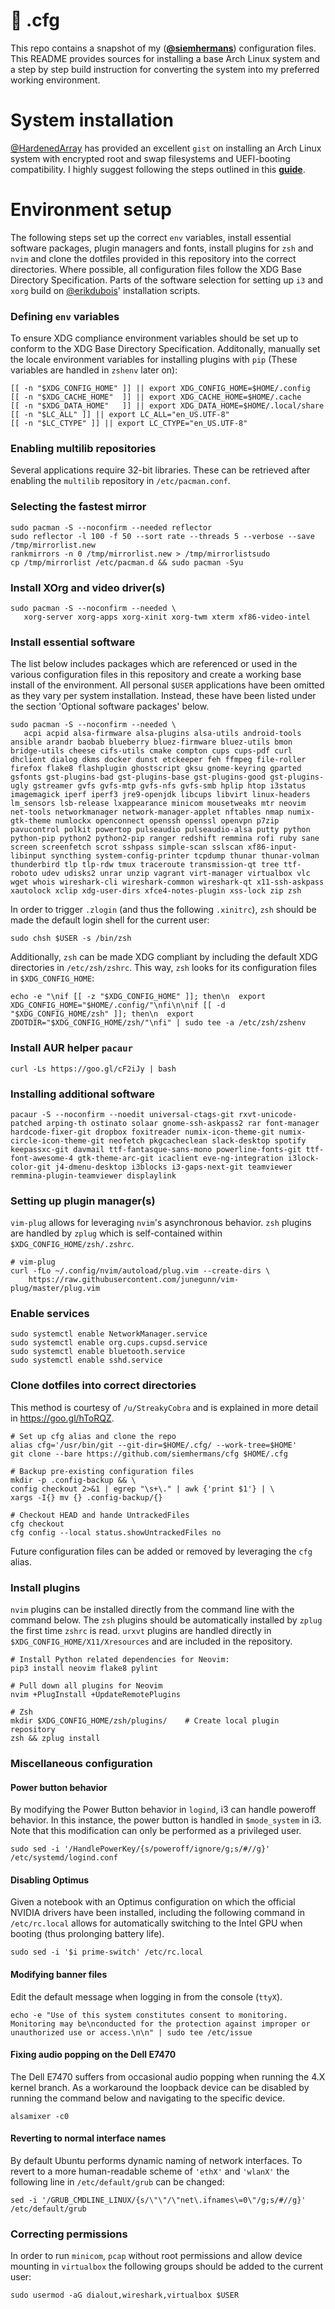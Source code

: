 # :wrench: .cfg
This repo contains a snapshot of my ([**@siemhermans**](https://twitter.com/siemhermans)) configuration files. This README provides sources for installing a base Arch Linux system and a step by step build instruction for converting the system into my preferred working environment.

# System installation
[@HardenedArray](https://github.com/HardenedArray) has provided an excellent `gist` on installing an Arch Linux system with encrypted root and swap filesystems and UEFI-booting compatibility. I highly suggest following the steps outlined in this [**guide**](https://gist.github.com/HardenedArray/31915e3d73a4ae45adc0efa9ba458b07).


# Environment setup
The following steps set up the correct `env` variables, install essential software packages, plugin managers and fonts, install plugins for `zsh` and `nvim` and clone the dotfiles provided in this repository into the correct directories. Where possible, all configuration files follow the XDG Base Directory Specification. Parts of the software selection for setting up `i3` and `xorg` build on [@erikdubois](https://github.com/erikdubois/Archi3)' installation scripts.

### Defining `env` variables
To ensure XDG compliance environment variables should be set up to conform to the XDG Base Directory Specification. Additonally, manually set the locale environment variables for installing plugins with `pip` (These variables are handled in `zshenv` later on):
```
[[ -n "$XDG_CONFIG_HOME" ]] || export XDG_CONFIG_HOME=$HOME/.config
[[ -n "$XDG_CACHE_HOME"  ]] || export XDG_CACHE_HOME=$HOME/.cache
[[ -n "$XDG_DATA_HOME"   ]] || export XDG_DATA_HOME=$HOME/.local/share
[[ -n "$LC_ALL" ]] || export LC_ALL="en_US.UTF-8"
[[ -n "$LC_CTYPE" ]] || export LC_CTYPE="en_US.UTF-8"
```

### Enabling multilib repositories
Several applications require 32-bit libraries. These can be retrieved after enabling the `multilib` repository in `/etc/pacman.conf`. 

### Selecting the fastest mirror

```
sudo pacman -S --noconfirm --needed reflector
sudo reflector -l 100 -f 50 --sort rate --threads 5 --verbose --save /tmp/mirrorlist.new
rankmirrors -n 0 /tmp/mirrorlist.new > /tmp/mirrorlistsudo 
cp /tmp/mirrorlist /etc/pacman.d && sudo pacman -Syu
```

### Install XOrg and video driver(s)

```
sudo pacman -S --noconfirm --needed \
   xorg-server xorg-apps xorg-xinit xorg-twm xterm xf86-video-intel
```

### Install essential software
The list below includes packages which are referenced or used in the various configuration files in this repository and create a working base install of the environment. All personal `$USER` applications have been omitted as they vary per system installation. Instead, these have been listed under the section 'Optional software packages' below. 

```
sudo pacman -S --noconfirm --needed \   
   acpi acpid alsa-firmware alsa-plugins alsa-utils android-tools ansible arandr baobab blueberry bluez-firmware bluez-utils bmon bridge-utils cheese cifs-utils cmake compton cups cups-pdf curl dhclient dialog dkms docker dunst etckeeper feh ffmpeg file-roller firefox flake8 flashplugin ghostscript gksu gnome-keyring gparted gsfonts gst-plugins-bad gst-plugins-base gst-plugins-good gst-plugins-ugly gstreamer gvfs gvfs-mtp gvfs-nfs gvfs-smb hplip htop i3status imagemagick iperf iperf3 jre9-openjdk libcups libvirt linux-headers lm_sensors lsb-release lxappearance minicom mousetweaks mtr neovim net-tools networkmanager network-manager-applet nftables nmap numix-gtk-theme numlockx openconnect openssh openssl openvpn p7zip pavucontrol polkit powertop pulseaudio pulseaudio-alsa putty python python-pip python2 python2-pip ranger redshift remmina rofi ruby sane screen screenfetch scrot sshpass simple-scan sslscan xf86-input-libinput syncthing system-config-printer tcpdump thunar thunar-volman thunderbird tlp tlp-rdw tmux traceroute transmission-qt tree ttf-roboto udev udisks2 unrar unzip vagrant virt-manager virtualbox vlc wget whois wireshark-cli wireshark-common wireshark-qt x11-ssh-askpass xautolock xclip xdg-user-dirs xfce4-notes-plugin xss-lock zip zsh    

```
In order to trigger `.zlogin` (and thus the following `.xinitrc`), `zsh` should be made the default login shell for the current user:
```
sudo chsh $USER -s /bin/zsh
```
Additionally, `zsh` can be made XDG compliant by including the default XDG directories in `/etc/zsh/zshrc`. This way, `zsh` looks for its configuration files in `$XDG_CONFIG_HOME`: 
```
echo -e "\nif [[ -z "$XDG_CONFIG_HOME" ]]; then\n  export XDG_CONFIG_HOME="$HOME/.config/"\nfi\n\nif [[ -d "$XDG_CONFIG_HOME/zsh" ]]; then\n  export ZDOTDIR="$XDG_CONFIG_HOME/zsh/"\nfi" | sudo tee -a /etc/zsh/zshenv
```
### Install AUR helper `pacaur` 
```
curl -Ls https://goo.gl/cF2iJy | bash
```
### Installing additional software
```
pacaur -S --noconfirm --noedit universal-ctags-git rxvt-unicode-patched arping-th ostinato solaar gnome-ssh-askpass2 rar font-manager hardcode-fixer-git dropbox foxitreader numix-icon-theme-git numix-circle-icon-theme-git neofetch pkgcacheclean slack-desktop spotify keepassxc-git davmail ttf-fantasque-sans-mono powerline-fonts-git ttf-font-awesome-4 gtk-theme-arc-git icaclient eve-ng-integration i3lock-color-git j4-dmenu-desktop i3blocks i3-gaps-next-git teamviewer remmina-plugin-teamviewer displaylink
```

### Setting up plugin manager(s)
`vim-plug` allows for leveraging `nvim`'s asynchronous behavior. `zsh` plugins are handled by `zplug` which is self-contained within `$XDG_CONFIG_HOME/zsh/.zshrc`.
```
# vim-plug
curl -fLo ~/.config/nvim/autoload/plug.vim --create-dirs \
    https://raw.githubusercontent.com/junegunn/vim-plug/master/plug.vim
```

### Enable services
```
sudo systemctl enable NetworkManager.service
sudo systemctl enable org.cups.cupsd.service
sudo systemctl enable bluetooth.service
sudo systemctl enable sshd.service
```

### Clone dotfiles into correct directories
This method is courtesy of `/u/StreakyCobra` and is explained in more detail in https://goo.gl/hToRQZ. 
```
# Set up cfg alias and clone the repo
alias cfg='/usr/bin/git --git-dir=$HOME/.cfg/ --work-tree=$HOME'
git clone --bare https://github.com/siemhermans/cfg $HOME/.cfg

# Backup pre-existing configuration files
mkdir -p .config-backup && \
config checkout 2>&1 | egrep "\s+\." | awk {'print $1'} | \
xargs -I{} mv {} .config-backup/{}

# Checkout HEAD and hande UntrackedFiles
cfg checkout
cfg config --local status.showUntrackedFiles no
```
Future configuration files can be added or removed by leveraging the `cfg` alias.

### Install plugins
`nvim` plugins can be installed directly from the command line with the command below. The `zsh` plugins should be automatically installed by `zplug` the first time `zshrc` is read. `urxvt` plugins are handled directly in `$XDG_CONFIG_HOME/X11/Xresources` and are included in the repository. 

```
# Install Python related dependencies for Neovim:
pip3 install neovim flake8 pylint

# Pull down all plugins for Neovim
nvim +PlugInstall +UpdateRemotePlugins

# Zsh
mkdir $XDG_CONFIG_HOME/zsh/plugins/    # Create local plugin repository
zsh && zplug install
```

### Miscellaneous configuration

#### Power button behavior
By modifying the Power Button behavior in `logind`, i3 can handle poweroff behavior. In this instance, the power button is handled in `$mode_system` in i3. Note that this modification can only be performed as a privileged user.
```
sudo sed -i '/HandlePowerKey/{s/poweroff/ignore/g;s/#//g}' /etc/systemd/logind.conf
```

#### Disabling Optimus
Given a notebook with an Optimus configuration on which the official NVIDIA drivers have been installed, including the following command in `/etc/rc.local` allows for automatically switching to the Intel GPU when booting (thus prolonging battery life).
```
sudo sed -i '$i prime-switch' /etc/rc.local
```

#### Modifying banner files
Edit the default message when logging in from the console (`ttyX`). 
```
echo -e "Use of this system constitutes consent to monitoring. Monitoring may be\nconducted for the protection against improper or unauthorized use or access.\n\n" | sudo tee /etc/issue
```

#### Fixing audio popping on the Dell E7470
The Dell E7470 suffers from occasional audio popping when running the 4.X kernel branch. As a workaround the loopback device can be disabled by running the command below and navigating to the specific device. 
```
alsamixer -c0
```

#### Reverting to normal interface names
By default Ubuntu performs dynamic naming of network interfaces. To revert to a more human-readable scheme of `'ethX'` and `'wlanX'` the following line in `/etc/default/grub` can be changed:

```
sed -i '/GRUB_CMDLINE_LINUX/{s/\"\"/\"net\.ifnames\=0\"/g;s/#//g}' /etc/default/grub
```
### Correcting permissions
In order to run `minicom`, `pcap` without root permissions and allow device mounting in `virtualbox` the following groups should be added to the current user:

```
sudo usermod -aG dialout,wireshark,virtualbox $USER
```
